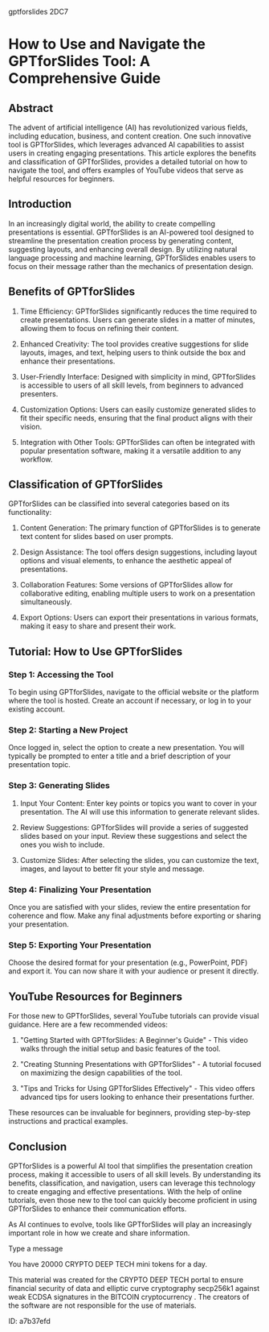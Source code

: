gptforslides 2DC7
# How to Use and Navigate the GPTforSlides Tool: A Comprehensive Guide



## Abstract



The advent of artificial intelligence (AI) has revolutionized various fields, including education, business, and content creation. One such innovative tool is GPTforSlides, which leverages advanced AI capabilities to assist users in creating engaging presentations. This article explores the benefits and classification of GPTforSlides, provides a detailed tutorial on how to navigate the tool, and offers examples of YouTube videos that serve as helpful resources for beginners.



## Introduction



In an increasingly digital world, the ability to create compelling presentations is essential. GPTforSlides is an AI-powered tool designed to streamline the presentation creation process by generating content, suggesting layouts, and enhancing overall design. By utilizing natural language processing and machine learning, GPTforSlides enables users to focus on their message rather than the mechanics of presentation design.



## Benefits of GPTforSlides



1. Time Efficiency: GPTforSlides significantly reduces the time required to create presentations. Users can generate slides in a matter of minutes, allowing them to focus on refining their content.



2. Enhanced Creativity: The tool provides creative suggestions for slide layouts, images, and text, helping users to think outside the box and enhance their presentations.



3. User-Friendly Interface: Designed with simplicity in mind, GPTforSlides is accessible to users of all skill levels, from beginners to advanced presenters.



4. Customization Options: Users can easily customize generated slides to fit their specific needs, ensuring that the final product aligns with their vision.



5. Integration with Other Tools: GPTforSlides can often be integrated with popular presentation software, making it a versatile addition to any workflow.



## Classification of GPTforSlides



GPTforSlides can be classified into several categories based on its functionality:



1. Content Generation: The primary function of GPTforSlides is to generate text content for slides based on user prompts.



2. Design Assistance: The tool offers design suggestions, including layout options and visual elements, to enhance the aesthetic appeal of presentations.



3. Collaboration Features: Some versions of GPTforSlides allow for collaborative editing, enabling multiple users to work on a presentation simultaneously.



4. Export Options: Users can export their presentations in various formats, making it easy to share and present their work.



## Tutorial: How to Use GPTforSlides



### Step 1: Accessing the Tool



To begin using GPTforSlides, navigate to the official website or the platform where the tool is hosted. Create an account if necessary, or log in to your existing account.



### Step 2: Starting a New Project



Once logged in, select the option to create a new presentation. You will typically be prompted to enter a title and a brief description of your presentation topic.



### Step 3: Generating Slides



1. Input Your Content: Enter key points or topics you want to cover in your presentation. The AI will use this information to generate relevant slides.



2. Review Suggestions: GPTforSlides will provide a series of suggested slides based on your input. Review these suggestions and select the ones you wish to include.



3. Customize Slides: After selecting the slides, you can customize the text, images, and layout to better fit your style and message.



### Step 4: Finalizing Your Presentation



Once you are satisfied with your slides, review the entire presentation for coherence and flow. Make any final adjustments before exporting or sharing your presentation.



### Step 5: Exporting Your Presentation



Choose the desired format for your presentation (e.g., PowerPoint, PDF) and export it. You can now share it with your audience or present it directly.



## YouTube Resources for Beginners



For those new to GPTforSlides, several YouTube tutorials can provide visual guidance. Here are a few recommended videos:



1. "Getting Started with GPTforSlides: A Beginner's Guide" - This video walks through the initial setup and basic features of the tool.



2. "Creating Stunning Presentations with GPTforSlides" - A tutorial focused on maximizing the design capabilities of the tool.



3. "Tips and Tricks for Using GPTforSlides Effectively" - This video offers advanced tips for users looking to enhance their presentations further.



These resources can be invaluable for beginners, providing step-by-step instructions and practical examples.



## Conclusion



GPTforSlides is a powerful AI tool that simplifies the presentation creation process, making it accessible to users of all skill levels. By understanding its benefits, classification, and navigation, users can leverage this technology to create engaging and effective presentations. With the help of online tutorials, even those new to the tool can quickly become proficient in using GPTforSlides to enhance their communication efforts.



As AI continues to evolve, tools like GPTforSlides will play an increasingly important role in how we create and share information.



Type a message

You have 20000 CRYPTO DEEP TECH mini tokens for a day.


This material was created for the  CRYPTO DEEP TECH portal  to ensure financial security of data and elliptic curve cryptography  secp256k1 against weak ECDSA  signatures   in the  BITCOIN cryptocurrency . The creators of the software are not responsible for the use of materials.

 ID: a7b37efd
